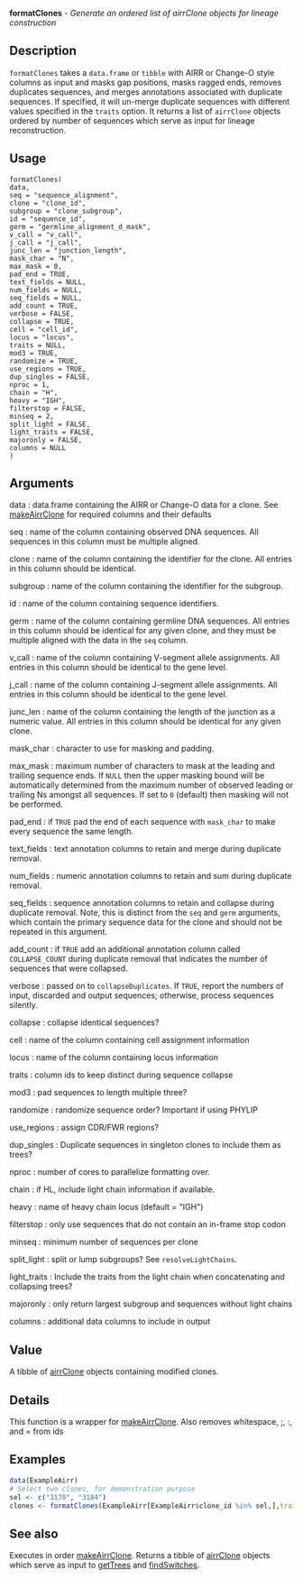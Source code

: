 **formatClones** - *Generate an ordered list of airrClone objects for lineage construction*

Description
--------------------

`formatClones` takes a `data.frame` or `tibble` with AIRR or 
Change-O style columns as input and masks gap positions, masks ragged ends, 
removes duplicates sequences, and merges annotations associated with duplicate
sequences. If specified, it will un-merge duplicate sequences with different 
values specified in the `traits` option. It returns a list of `airrClone`
objects ordered by number of sequences which serve as input for lineage reconstruction.


Usage
--------------------
```
formatClones(
data,
seq = "sequence_alignment",
clone = "clone_id",
subgroup = "clone_subgroup",
id = "sequence_id",
germ = "germline_alignment_d_mask",
v_call = "v_call",
j_call = "j_call",
junc_len = "junction_length",
mask_char = "N",
max_mask = 0,
pad_end = TRUE,
text_fields = NULL,
num_fields = NULL,
seq_fields = NULL,
add_count = TRUE,
verbose = FALSE,
collapse = TRUE,
cell = "cell_id",
locus = "locus",
traits = NULL,
mod3 = TRUE,
randomize = TRUE,
use_regions = TRUE,
dup_singles = FALSE,
nproc = 1,
chain = "H",
heavy = "IGH",
filterstop = FALSE,
minseq = 2,
split_light = FALSE,
light_traits = FALSE,
majoronly = FALSE,
columns = NULL
)
```

Arguments
-------------------

data
:   data.frame containing the AIRR or Change-O data for a clone.
See [makeAirrClone](makeAirrClone.md) for required columns and their defaults

seq
:   name of the column containing observed DNA sequences. All 
sequences in this column must be multiple aligned.

clone
:   name of the column containing the identifier for the clone. All 
entries in this column should be identical.

subgroup
:   name of the column containing the identifier for the subgroup.

id
:   name of the column containing sequence identifiers.

germ
:   name of the column containing germline DNA sequences. All entries 
in this column should be identical for any given clone, and they
must be multiple aligned with the data in the `seq` column.

v_call
:   name of the column containing V-segment allele assignments. All 
entries in this column should be identical to the gene level.

j_call
:   name of the column containing J-segment allele assignments. All 
entries in this column should be identical to the gene level.

junc_len
:   name of the column containing the length of the junction as a 
numeric value. All entries in this column should be identical 
for any given clone.

mask_char
:   character to use for masking and padding.

max_mask
:   maximum number of characters to mask at the leading and trailing
sequence ends. If `NULL` then the upper masking bound will 
be automatically determined from the maximum number of observed 
leading or trailing Ns amongst all sequences. If set to `0` 
(default) then masking will not be performed.

pad_end
:   if `TRUE` pad the end of each sequence with `mask_char`
to make every sequence the same length.

text_fields
:   text annotation columns to retain and merge during duplicate removal.

num_fields
:   numeric annotation columns to retain and sum during duplicate removal.

seq_fields
:   sequence annotation columns to retain and collapse during duplicate 
removal. Note, this is distinct from the `seq` and `germ` 
arguments, which contain the primary sequence data for the clone
and should not be repeated in this argument.

add_count
:   if `TRUE` add an additional annotation column called 
`COLLAPSE_COUNT` during duplicate removal that indicates the 
number of sequences that were collapsed.

verbose
:   passed on to `collapseDuplicates`. If `TRUE`, report the 
numbers of input, discarded and output sequences; otherwise, process
sequences silently.

collapse
:   collapse identical sequences?

cell
:   name of the column containing cell assignment information

locus
:   name of the column containing locus information

traits
:   column ids to keep distinct during sequence collapse

mod3
:   pad sequences to length multiple three?

randomize
:   randomize sequence order? Important if using PHYLIP

use_regions
:   assign CDR/FWR regions?

dup_singles
:   Duplicate sequences in singleton clones to include them as trees?

nproc
:   number of cores to parallelize formatting over.

chain
:   if HL, include light chain information if available.

heavy
:   name of heavy chain locus (default = "IGH")

filterstop
:   only use sequences that do not contain an in-frame stop codon

minseq
:   minimum number of sequences per clone

split_light
:   split or lump subgroups? See `resolveLightChains`.

light_traits
:   Include the traits from the light chain when concatenating and collapsing trees?

majoronly
:   only return largest subgroup and sequences without light chains

columns
:   additional data columns to include in output




Value
-------------------

A tibble of [airrClone](airrClone-class.md) objects containing modified clones.


Details
-------------------

This function is a wrapper for [makeAirrClone](makeAirrClone.md). Also removes whitespace,
;, :, and = from ids



Examples
-------------------

```R
data(ExampleAirr)
# Select two clones, for demonstration purpose
sel <- c("3170", "3184")
clones <- formatClones(ExampleAirr[ExampleAirr$clone_id %in% sel,],traits="sample_id")

```



See also
-------------------

Executes in order [makeAirrClone](makeAirrClone.md). Returns a tibble of 
[airrClone](airrClone-class.md) objects 
which serve as input to [getTrees](getTrees.md) and [findSwitches](findSwitches.md).







